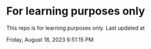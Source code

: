 # For learning purposes only
This repo is for learning purposes only.
Last updated at

Friday, August 18, 2023 6:51:15 PM

